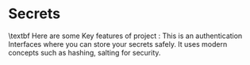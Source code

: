 # Secrets

\textbf Here are some Key features of project : 
This is an authentication Interfaces where you can store your secrets safely. It uses modern concepts such as hashing, salting for security.
